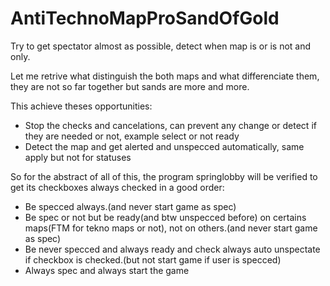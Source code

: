# AntiTechnoMapProSandOfGold
Try to get spectator almost as possible, detect when map is or is not and only.


Let me retrive what distinguish the both maps and what differenciate them, they are not so far together but sands are more and more.


This achieve theses opportunities:
 - Stop the checks and cancelations, can prevent any change or detect if they are needed or not, example select or not ready
 - Detect the map and get alerted and unspecced automatically, same apply but not for statuses


So for the abstract of all of this, the program springlobby will be verified to get its checkboxes always checked in a good order:
 - Be specced always.(and never start game as spec)
 - Be spec or not but be ready(and btw unspecced before) on certains maps(FTM for tekno maps or not), not on others.(and never start game as spec)
 - Be never specced and always ready and check always auto unspectate if checkbox is checked.(but not start game if user is specced)
 - Always spec and always start the game
